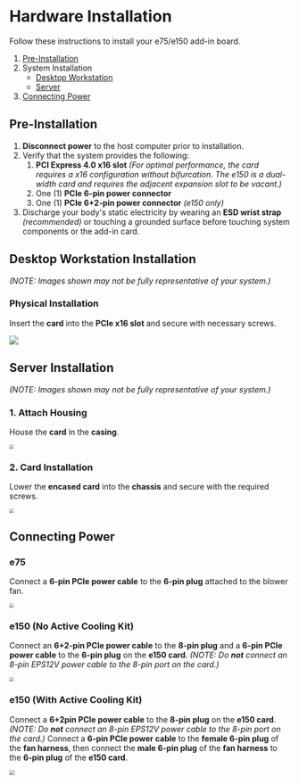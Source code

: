 # Hardware Installation

Follow these instructions to install your e75/e150 add-in board.

1. [Pre-Installation](#pre-installation)
2. System Installation
   - [Desktop Workstation](#desktop-workstation-installation)
   - [Server](#server-installation)
3. [Connecting Power](#connecting-power)

## Pre-Installation

1. **Disconnect power** to the host computer prior to installation.
2. Verify that the system provides the following:
   1. **PCI Express 4.0 x16 slot** *(For optimal performance, the card requires a x16 configuration without bifurcation. The e150 is a dual-width card and requires the adjacent expansion slot to be vacant.)*
   2. One (1) **PCIe 6-pin power connector**
   3. One (1) **PCIe 6+2-pin power connector** *(e150 only)*
3. Discharge your body's static electricity by wearing an **ESD wrist strap** *(recommended)* or touching a grounded surface before touching system components or the add-in card.

## Desktop Workstation Installation

*(NOTE: Images shown may not be fully representative of your system.)*

### Physical Installation

Insert the **card** into the **PCIe x16 slot** and secure with necessary screws.

![](./images/gs_d_install.png)

## Server Installation

*(NOTE: Images shown may not be fully representative of your system.)*

### 1. Attach Housing

House the **card** in the **casing**.

<img src="./images/gs_ws_install1.png" style="zoom: 50%;" />

### 2. Card Installation

Lower the **encased card** into the **chassis** and secure with the required screws.

<img src="./images/gs_ws_install2.png" style="zoom:50%;" />

## Connecting Power

### e75

Connect a **6-pin PCIe power cable** to the **6-pin plug** attached to the blower fan.

<img src="./images/gs_e75_power.png" style="zoom:50%;" />

### e150 (No Active Cooling Kit)

Connect an **6+2-pin PCIe power cable** to the **8-pin plug** and a **6-pin PCIe power cable** to the **6-pin plug** on the **e150 card**. *(NOTE: Do* ***not*** *connect an 8-pin EPS12V power cable to the 8-pin port on the card.)*

<img src="./images/gs_e150_power.png" style="zoom:50%;" />

### e150 (With Active Cooling Kit)

Connect a **6+2pin PCIe power cable** to the **8-pin plug** on the **e150 card**. *(NOTE: Do* ***not*** *connect an 8-pin EPS12V power cable to the 8-pin port on the card.)* Connect a **6-pin PCIe power cable** to the **female 6-pin plug** of the **fan harness**, then connect the **male 6-pin plug** of the **fan harness** to the **6-pin plug** of the **e150 card**.

<img src="./images/gs_e150_kit_power.png" style="zoom: 60%;" />